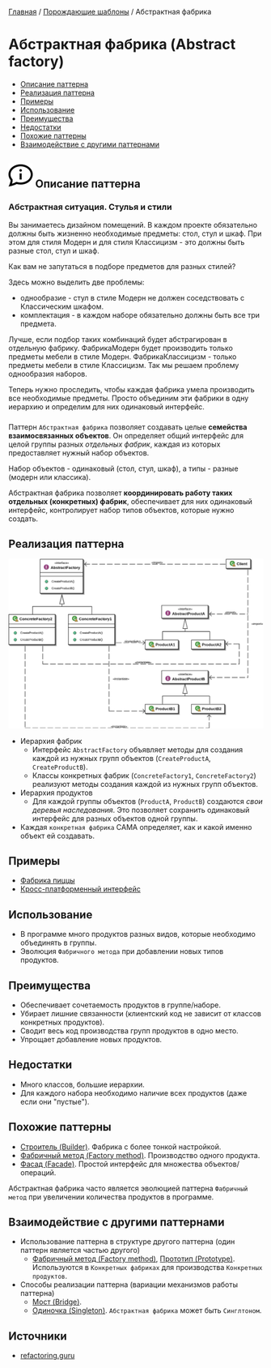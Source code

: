[Главная](../../#readme) / [Порождающие шаблоны](../#readme) / Абстрактная фабрика

# Абстрактная фабрика (Abstract factory)

* [Описание паттерна](#-описание-паттерна)
* [Реализация паттерна](#-реализация-паттерна)
* [Примеры](#примеры)
* [Использование](#использование)
* [Преимущества](#преимущества)
* [Недостатки](#недостатки)
* [Похожие паттерны](#похожие-паттерны)
* [Взаимодействие с другими паттернами](#взаимодействие-с-другими-паттернами)



## ![](../../ui/info.svg) Описание паттерна

### Абстрактная ситуация. Стулья и стили

Вы занимаетесь дизайном помещений. В каждом проекте обязательно должны быть жизненно необходимые предметы: стол, стул и шкаф. При этом для стиля Модерн и для стиля Классицизм - это должны быть разные стол, стул и шкаф.

Как вам не запутаться в подборе предметов для разных стилей?

Здесь можно выделить две проблемы:

* однообразие - стул в стиле Модерн не должен соседствовать с Классическим шкафом.
* комплектация - в каждом наборе обязательно должны быть все три предмета.

Лучше, если подбор таких комбинаций будет абстрагирован в отдельную фабрику. ФабрикаМодерн будет производить только предметы мебели в стиле Модерн. ФабрикаКлассицизм - только предметы мебели в стиле Классицизм. Так мы решаем проблему однообразия наборов.

Теперь нужно проследить, чтобы каждая фабрика умела производить все необходимые предметы. Просто объединим эти фабрики в одну иерархию и определим для них одинаковый интерфейс.

### 

Паттерн `Абстрактная фабрика` позволяет создавать целые **семейства взаимосвязанных объектов**. Он определяет общий интерфейс для целой группы разных *отдельных фабрик*, каждая из которых предоставляет нужный набор объектов.

Набор объектов - одинаковый (стол, стул, шкаф), а типы - разные (модерн или классика).

Абстрактная фабрика позволяет **координировать работу таких отдельных (конкретных) фабрик**, обеспечивает для них одинаковый интерфейс, контролирует набор типов объектов, которые нужно создать.

## Реализация паттерна

![Схема паттерна Абстрактная фабрика](./scheme/scheme.png)

* Иерархия фабрик
  * Интерфейс `AbstractFactory` объявляет методы для создания каждой из нужных групп объектов (`CreateProductA`, `CreateProductB`).
  * Классы конкретных фабрик (`ConcreteFactory1`, `ConcreteFactory2`) реализуют методы создания каждой из нужных групп объектов.
* Иерархия продуктов
  * Для каждой группы объектов (`ProductA`, `ProductB`) создаются *свои деревья наследования*. Это позволяет сохранить одинаковый интерфейс для разных объектов одной группы.
* Каждая `конкретная фабрика` САМА определяет, как и какой именно объект ей создавать.

## Примеры

* [Фабрика пиццы](./pizza#readme)
* [Кросс-платформенный интерфейс](./gui#readme)

## Использование

* В программе много продуктов разных видов, которые необходимо объединять в группы.
* Эволюция `Фабричного метода` при добавлении новых типов продуктов.

## Преимущества

* Обеспечивает сочетаемость продуктов в группе/наборе.
* Убирает лишние связанности (клиентский код не зависит от классов конкретных продуктов).
* Сводит весь код производства групп продуктов в одно место.
* Упрощает добавление новых продуктов.

## Недостатки

* Много классов, большие иерархии.
* Для каждого набора необходимо наличие всех продуктов (даже если они "пустые").

## Похожие паттерны

* [Строитель (Builder)](../builder#readme). Фабрика с более тонкой настройкой.
* [Фабричный метод (Factory method)](../factoryMethod#readme). Производство одного продукта.
* [Фасад (Facade)](../../structural/facade#readme). Простой интерфейс для множества объектов/операций.

Абстрактная фабрика часто является эволюцией паттерна `Фабричный метод` при увеличении количества продуктов в программе.

## Взаимодействие с другими паттернами

* Использование паттерна в структуре другого паттерна (один паттерн является частью другого)
  * [Фабричный метод (Factory method)](../factoryMethod#readme), [Прототип (Prototype)](../prototype#readme). Используются в `Конкретных фабриках` для производства `Конкретных продуктов`.
* Способы реализации паттерна (вариации механизмов работы паттерна)
  * [Мост (Bridge)](../../structural/bridge#readme).
  * [Одиночка (Singleton)](../singleton#readme). `Абстрактная фабрика` может быть `Синглтоном`.

## Источники

* [refactoring.guru](https://refactoring.guru/ru/design-patterns/abstract-factory)
